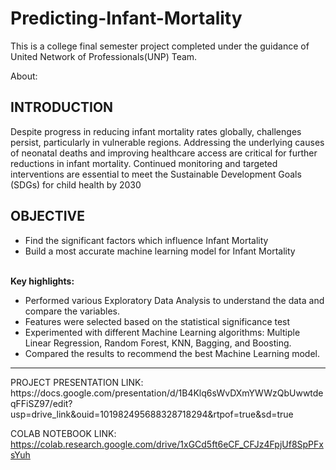# Predicting-Infant-Mortality

This is a college final semester project completed under the guidance of United Network of Professionals(UNP) Team.

About:<br>
<h2>INTRODUCTION</h2>
<p>
</p>
<p>
Despite progress in reducing infant mortality rates globally, challenges persist, particularly in vulnerable regions. Addressing the underlying causes of neonatal deaths and improving healthcare access are critical for further reductions in infant mortality. Continued monitoring and targeted interventions are essential to meet the Sustainable Development Goals (SDGs) for child health by 2030</p>
<h2>OBJECTIVE</h2>
<ul><li>Find the significant factors  which influence Infant Mortality</li>
<li>Build a most accurate machine learning model for Infant Mortality</li></ul>
<br><strong>Key highlights:</strong>
<br>
<ul>
<li>Performed various Exploratory Data Analysis to understand the data and compare the variables.
<li>Features were selected based on the statistical significance test</li>
<li>Experimented with different Machine Learning algorithms: Multiple Linear Regression, Random Forest, KNN, Bagging, and Boosting.
<li>Compared the results to recommend the best Machine Learning model.
</ul>

<hr>
PROJECT PRESENTATION LINK:
https://docs.google.com/presentation/d/1B4Klq6sWvDXmYWWzQbUwwtdeqFFiSZ97/edit?usp=drive_link&ouid=101982495688328718294&rtpof=true&sd=true


COLAB NOTEBOOK LINK:
https://colab.research.google.com/drive/1xGCd5ft6eCF_CFJz4FpjUf8SpPFxsYuh
